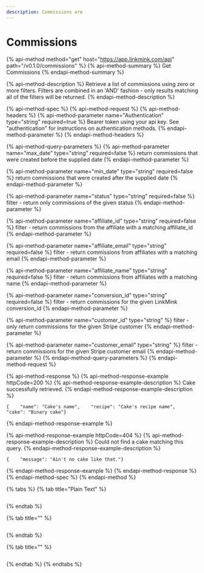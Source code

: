 ```yaml
---
description: Commissions are
---
```


# Commissions

{% api-method method="get" host="https://app.linkmink.com/api" path="/v0.1.0/commissions" %}
{% api-method-summary %}
Get Commissions
{% endapi-method-summary %}

{% api-method-description %}
Retrieve a list of commissions using zero or more filters. Filters are combined in an 'AND' fashion - only results matching all of the filters will be returned. 
{% endapi-method-description %}

{% api-method-spec %}
{% api-method-request %}
{% api-method-headers %}
{% api-method-parameter name="Authentication" type="string" required=true %}
Bearer token using your api key. See "authentication" for instructions on authentication methods.
{% endapi-method-parameter %}
{% endapi-method-headers %}

{% api-method-query-parameters %}
{% api-method-parameter name="max\_date" type="string" required=false %}
return commissions that were created before the supplied date
{% endapi-method-parameter %}

{% api-method-parameter name="min\_date" type="string" required=false %}
return commissions that were created after the supplied date
{% endapi-method-parameter %}

{% api-method-parameter name="status" type="string" required=false %}
filter - return only commissions of the given status
{% endapi-method-parameter %}

{% api-method-parameter name="affiliate\_id" type="string" required=false %}
filter - return commissions from the affiliate with a matching affiliate\_id
{% endapi-method-parameter %}

{% api-method-parameter name="affiliate\_email" type="string" required=false %}
filter - return commissions from affiliates with a matching email
{% endapi-method-parameter %}

{% api-method-parameter name="affiliate\_name" type="string" required=false %}
filter - return commissions from affiliates with a matching name
{% endapi-method-parameter %}

{% api-method-parameter name="conversion\_id" type="string" required=false %}
filter - return commissions for the given LinkMink conversion\_id
{% endapi-method-parameter %}

{% api-method-parameter name="customer\_id" type="string" %}
filter - only return commissions for the given Stripe customer
{% endapi-method-parameter %}

{% api-method-parameter name="customer\_email" type="string" %}
filter - return commissions for the given Stripe customer email
{% endapi-method-parameter %}
{% endapi-method-query-parameters %}
{% endapi-method-request %}

{% api-method-response %}
{% api-method-response-example httpCode=200 %}
{% api-method-response-example-description %}
Cake successfully retrieved.
{% endapi-method-response-example-description %}

```
{    "name": "Cake's name",    "recipe": "Cake's recipe name",    "cake": "Binary cake"}
```
{% endapi-method-response-example %}

{% api-method-response-example httpCode=404 %}
{% api-method-response-example-description %}
Could not find a cake matching this query.
{% endapi-method-response-example-description %}

```
{    "message": "Ain't no cake like that."}
```
{% endapi-method-response-example %}
{% endapi-method-response %}
{% endapi-method-spec %}
{% endapi-method %}

{% tabs %}
{% tab title="Plain Text" %}
```text

```
{% endtab %}

{% tab title="" %}
```

```
{% endtab %}

{% tab title="" %}
```

```
{% endtab %}
{% endtabs %}




